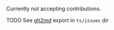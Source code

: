 Currently not accepting contributions.

TODO See [gh2md](https://github.com/mattduck/gh2md) export in `ts/issues` dir
